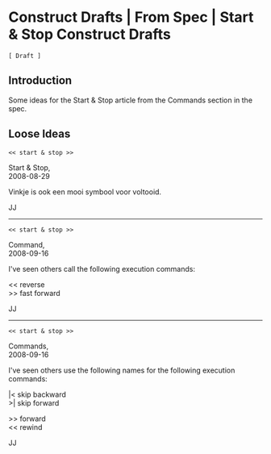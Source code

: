 Construct Drafts | From Spec | Start & Stop Construct Drafts
============================================================

`[ Draft ]`

## Introduction

Some ideas for the Start & Stop article from the Commands section in the spec.

## Loose Ideas

`<< start & stop >>`

Start & Stop,  
2008-08-29

Vinkje is ook een mooi symbool voor voltooid.

JJ

-----

`<< start & stop >>`

Command,  
2008-09-16

I've seen others call the following execution commands:

<<  reverse  
\>>  fast forward

JJ

-----

`<< start & stop >>`

Commands,  
2008-09-16

I've seen others use the following names for the following execution commands:

\|<  skip backward  
\>\|  skip forward

\>> forward  
<< rewind  

JJ
